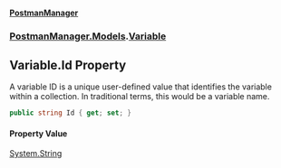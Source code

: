 #### [PostmanManager](PostmanManager.md 'PostmanManager')
### [PostmanManager.Models](PostmanManager.md#PostmanManager.Models 'PostmanManager.Models').[Variable](PostmanManager.md#PostmanManager.Models.Variable 'PostmanManager.Models.Variable')

## Variable.Id Property

A variable ID is a unique user-defined value that identifies the variable within a collection. In traditional terms, this would be a variable name.

```csharp
public string Id { get; set; }
```

#### Property Value
[System.String](https://docs.microsoft.com/en-us/dotnet/api/System.String 'System.String')